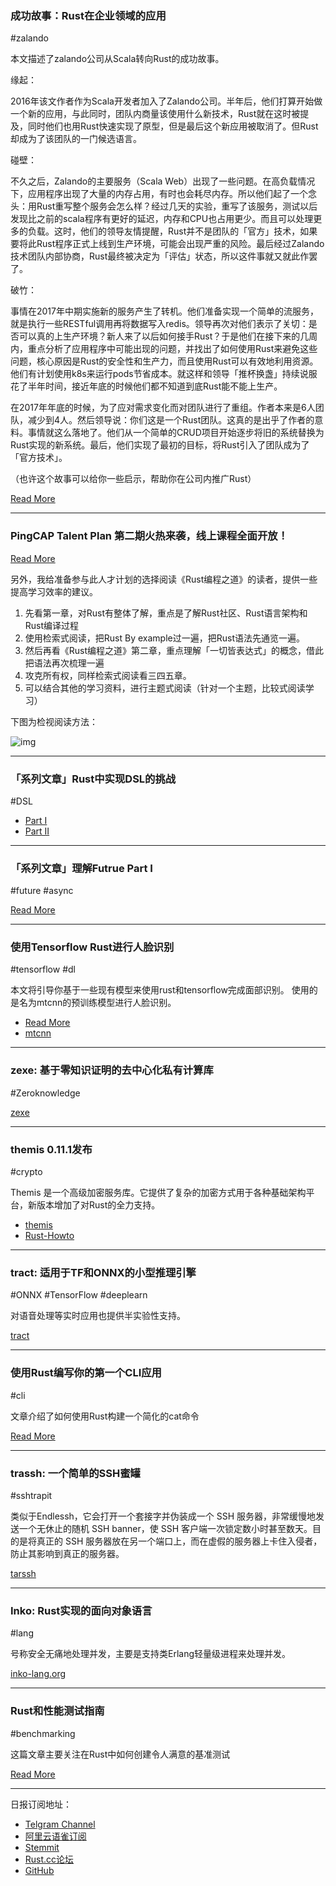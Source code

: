 ### 成功故事：Rust在企业领域的应用

#zalando

本文描述了zalando公司从Scala转向Rust的成功故事。

缘起：

2016年该文作者作为Scala开发者加入了Zalando公司。半年后，他们打算开始做一个新的应用，与此同时，团队内商量该使用什么新技术，Rust就在这时被提及，同时他们也用Rust快速实现了原型，但是最后这个新应用被取消了。但Rust却成为了该团队的一门候选语言。

碰壁：

不久之后，Zalando的主要服务（Scala Web）出现了一些问题。在高负载情况下，应用程序出现了大量的内存占用，有时也会耗尽内存。所以他们起了一个念头：用Rust重写整个服务会怎么样？经过几天的实验，重写了该服务，测试以后发现比之前的scala程序有更好的延迟，内存和CPU也占用更少。而且可以处理更多的负载。这时，他们的领导友情提醒，Rust并不是团队的「官方」技术，如果要将此Rust程序正式上线到生产环境，可能会出现严重的风险。最后经过Zalando技术团队内部协商，Rust最终被决定为「评估」状态，所以这件事就又就此作罢了。

破竹：

事情在2017年中期实施新的服务产生了转机。他们准备实现一个简单的流服务，就是执行一些RESTful调用再将数据写入redis。领导再次对他们表示了关切：是否可以真的上生产环境？新人来了以后如何接手Rust？于是他们在接下来的几周内，重点分析了应用程序中可能出现的问题，并找出了如何使用Rust来避免这些问题，核心原因是Rust的安全性和生产力，而且使用Rust可以有效地利用资源。他们有计划使用k8s来运行pods节省成本。就这样和领导「推杯换盏」持续说服花了半年时间，接近年底的时候他们都不知道到底Rust能不能上生产。

在2017年年底的时候，为了应对需求变化而对团队进行了重组。作者本来是6人团队，减少到4人。然后领导说：你们这是一个Rust团队。这真的是出乎了作者的意料。事情就这么落地了。他们从一个简单的CRUD项目开始逐步将旧的系统替换为Rust实现的新系统。最后，他们实现了最初的目标，将Rust引入了团队成为了「官方技术」。

（也许这个故事可以给你一些启示，帮助你在公司内推广Rust）

[Read More](https://jobs.zalando.com/tech/blog/story-rust/)

---

### PingCAP Talent Plan 第二期火热来袭，线上课程全面开放！

[Read More](https://zhuanlan.zhihu.com/p/61340679)

另外，我给准备参与此人才计划的选择阅读《Rust编程之道》的读者，提供一些提高学习效率的建议。

1. 先看第一章，对Rust有整体了解，重点是了解Rust社区、Rust语言架构和Rust编译过程
2. 使用检索式阅读，把Rust By example过一遍，把Rust语法先通览一遍。
3. 然后再看《Rust编程之道》第二章，重点理解「一切皆表达式」的概念，借此把语法再次梳理一遍
4. 攻克所有权，同样检索式阅读看三四五章。
5. 可以结合其他的学习资料，进行主题式阅读（针对一个主题，比较式阅读学习）

下图为检视阅读方法：

![img](https://wx2.sinaimg.cn/mw690/71684decly1g1pufa5bjej21jl0klju3.jpg)

---

### 「系列文章」Rust中实现DSL的挑战

#DSL 

- [Part I](https://blog.yoshuawuyts.com/dsls-1/)
- [Part II](https://blog.yoshuawuyts.com/2019-03-03-dsls-2/)

---

### 「系列文章」理解Futrue Part I

#future #async

[Read More](https://www.viget.com/articles/understanding-futures-in-rust-part-1/)

---

### 使用Tensorflow Rust进行人脸识别

#tensorflow #dl

本文将引导你基于一些现有模型来使用rust和tensorflow完成面部识别。 使用的是名为mtcnn的预训练模型进行人脸识别。


- [Read More](https://cetra3.github.io/blog/face-detection-with-tensorflow-rust/)
- [mtcnn](https://github.com/cetra3/mtcnn)

---

### zexe: 基于零知识证明的去中心化私有计算库

#Zeroknowledge

[zexe](https://github.com/scipr-lab/zexe)

---

### themis 0.11.1发布

#crypto

Themis 是一个高级加密服务库。它提供了复杂的加密方式用于各种基础架构平台，新版本增加了对Rust的全力支持。

- [themis](https://github.com/cossacklabs/themis/)
- [Rust-Howto](https://github.com/cossacklabs/themis/wiki/Rust-Howto)

---

### tract: 适用于TF和ONNX的小型推理引擎

#ONNX #TensorFlow #deeplearn

对语音处理等实时应用也提供半实验性支持。

[tract](https://github.com/snipsco/tract)

---

### 使用Rust编写你的第一个CLI应用

#cli

文章介绍了如何使用Rust构建一个简化的cat命令

[Read More](https://www.demainilpleut.fr/your-first-cli-tool-with-rust/)

---

### trassh: 一个简单的SSH蜜罐

#sshtrapit

类似于Endlessh，它会打开一个套接字并伪装成一个 SSH 服务器，非常缓慢地发送一个无休止的随机 SSH banner，使 SSH 客户端一次锁定数小时甚至数天。目的是将真正的 SSH 服务器放在另一个端口上，而在虚假的服务器上卡住入侵者，防止其影响到真正的服务器。

[tarssh](https://github.com/Freaky/tarssh)

---

### Inko: Rust实现的面向对象语言

#lang 

号称安全无痛地处理并发，主要是支持类Erlang轻量级进程来处理并发。

[inko-lang.org](https://inko-lang.org/)

---

### Rust和性能测试指南

#benchmarking

这篇文章主要关注在Rust中如何创建令人满意的基准测试

[Read More](https://nbsoftsolutions.com/blog/guidelines-on-benchmarking-and-rust)

---

日报订阅地址：

- [Telgram Channel](https://t.me/rust_daily_news )
- [阿里云语雀订阅](https://www.yuque.com/chaosbot/rustnews)
- [Stemmit](https://steemit.com/@blackanger)
- [Rust.cc论坛](https://rust.cc)
- [GitHub](https://github.com/RustStudy/rust_daily_news)

